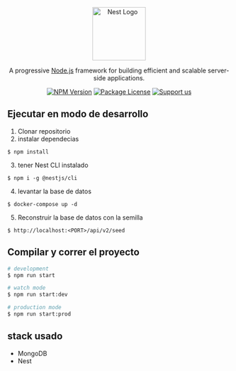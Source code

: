 <p align="center">
  <a href="http://nestjs.com/" target="blank"><img src="https://nestjs.com/img/logo-small.svg" width="120" alt="Nest Logo" /></a>
</p>

[circleci-image]: https://img.shields.io/circleci/build/github/nestjs/nest/master?token=abc123def456
[circleci-url]: https://circleci.com/gh/nestjs/nest

  <p align="center">A progressive <a href="http://nodejs.org" target="_blank">Node.js</a> framework for building efficient and scalable server-side applications.</p>
    <p align="center">
<a href="https://www.npmjs.com/~nestjscore" target="_blank"><img src="https://img.shields.io/npm/v/@nestjs/core.svg" alt="NPM Version" /></a>
<a href="https://www.npmjs.com/~nestjscore" target="_blank"><img src="https://img.shields.io/npm/l/@nestjs/core.svg" alt="Package License" /></a>
<a href="https://opencollective.com/nest#sponsor"  target="_blank"><img src="https://img.shields.io/badge/Support%20us-Open%20Collective-41B883.svg" alt="Support us"></a>


## Ejecutar en modo de desarrollo

1. Clonar repositorio
2. instalar dependecias

```
$ npm install
```

3. tener Nest CLI instalado
```
$ npm i -g @nestjs/cli
```

4. levantar la base de datos
```
$ docker-compose up -d
```

5. Reconstruir la base de datos con la semilla
```
$ http://localhost:<PORT>/api/v2/seed
```


## Compilar y correr el proyecto

```bash
# development
$ npm run start

# watch mode
$ npm run start:dev

# production mode
$ npm run start:prod
```

## stack usado
* MongoDB
* Nest